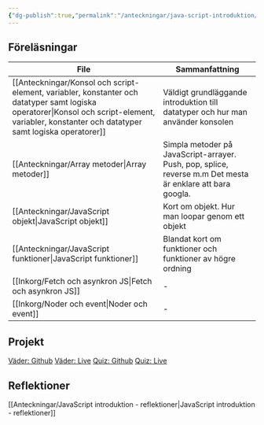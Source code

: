 ```yaml
---
{"dg-publish":true,"permalink":"/anteckningar/java-script-introduktion/"}
---
```



## Föreläsningar
| File                                                                                                                                                                                               | Sammanfattning                                                                                             |
| -------------------------------------------------------------------------------------------------------------------------------------------------------------------------------------------------- | ---------------------------------------------------------------------------------------------------------- |
| [[Anteckningar/Konsol och script-element, variabler, konstanter och datatyper samt logiska operatorer\|Konsol och script-element, variabler, konstanter och datatyper samt logiska operatorer]] | Väldigt grundläggande introduktion till datatyper och hur man använder konsolen                            |
| [[Anteckningar/Array metoder\|Array metoder]]                                                                                                                                                   | Simpla metoder på JavaScript-arrayer. Push, pop, splice, reverse m.m Det mesta är enklare att bara googla. |
| [[Anteckningar/JavaScript objekt\|JavaScript objekt]]                                                                                                                                           | Kort om objekt. Hur man loopar genom ett objekt                                                            |
| [[Anteckningar/JavaScript funktioner\|JavaScript funktioner]]                                                                                                                                   | Blandat kort om funktioner och funktioner av högre ordning                                                 |
| [[Inkorg/Fetch och asynkron JS\|Fetch och asynkron JS]]                                                                                                                                         | \-                                                                                                         |
| [[Inkorg/Noder och event\|Noder och event]]                                                                                                                                                     | \-                                                                                                         |

## Projekt
[Väder: Github](https://github.com/Marcus-Oskarsson/weather)
[Väder: Live](https://weather-app-native-javascript.netlify.app/)
[Quiz: Github](https://github.com/Marcus-Oskarsson/quiz)
[Quiz: Live](https://quiz-project-native-javascript.netlify.app/)

## Reflektioner
[[Anteckningar/JavaScript introduktion - reflektioner\|JavaScript introduktion - reflektioner]]